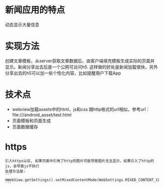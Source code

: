 # 新闻应用的特点
动态显示大量信息

# 实现方法
创建文章模板，从server获取文章数据后，由客户端填充模板生成实际的页面并显示。新闻分享出去后是一个公网可访问h5.
这样做的好处是新闻加载很快，另外分享出去的h5可以加一些个性化内容，比如提醒用户下载App

# 技术点
- webview加载assets中的html，js和css
    跟http格式的url相似，参考url：file:///android_asset/test.html
- 页面模板和页面生成
- 页面数据缓存

# https
    引入https以后, 如果页面中引用了http的图片可能导致图片无法显示，如果引入了http的js，会导致js不执行
    处理方法是:
    ```
    mWebView.getSettings().setMixedContentMode(WebSettings.MIXED_CONTENT_COMPATIBILITY_MODE);
    ```


